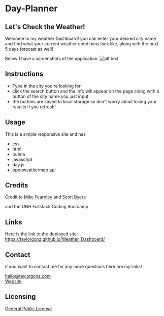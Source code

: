 # Day-Planner

## Let's Check the Weather!

Welcome to my weather Dashboard! you can enter your desired city name and find what your current weather conditions look like, along with the next 5 days forecast as well! 

Below I have a screenshots of the application.
![alt text](Assets/)

## Instructions

- Type in the city you're looking for
- click the search button and the info will appear on the page along with a button of the city name you just input
- the buttons are saved to local storage so don't worry about losing your results if you refresh!



## Usage
This is a simple responsive site and has
 - css
 - html
 - bulma
 - javascript
 - day.js
 - openweathermap api

## Credits
Credit to [Mike Fearnley](https://michaelfearnley.com/) and [Scott Byers](https://github.com/switch120)

and the UNH Fullstack Coding Bootcamp

## Links 
Here is the link to the deployed site: https://taylorgonz.github.io/Weather_Dashboard/
## Contact

if you want to contact me for any more questions here are my links!

hello@taylorgonz.com
<br>
[Website](http://www.taylorgonz.com)

## Licensing
 [General Public License](https://opensource.org/licenses/GPL-2.0)